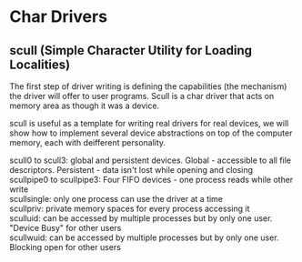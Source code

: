 # Char Drivers

## scull (Simple Character Utility for Loading Localities)
  The first step of driver writing is defining the capabilities (the mechanism) the driver will offer to user programs. Scull is a char driver that acts on memory area as though it was a device.

  scull is useful as a template for writing real drivers for real devices, we will show how to implement several device abstractions on top of the computer memory, each with deifferent personality.

  scull0 to scull3: global and persistent devices. Global - accessible to all file descriptors. Persistent - data isn't lost while opening and closing\
  scullpipe0 to scullpipe3: Four FIFO devices - one process reads while other write\
  scullsingle: only one process can use the driver at a time\
  scullpriv: private memory spaces for every process accessing it\
  sculluid: can be accessed by multiple processes but by only one user. "Device Busy" for other users\
  scullwuid: can be accessed by multiple processes but by only one user. Blocking open for other users

